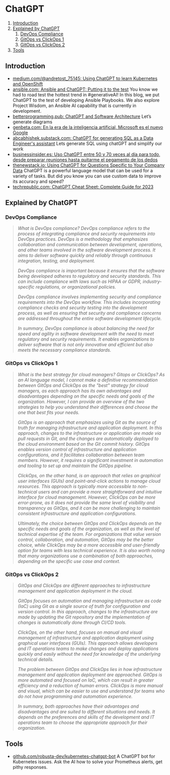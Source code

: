 # ChatGPT

1. [Introduction](#introduction)
2. [Explained by ChatGPT](#explained-by-chatgpt)
    1. [DevOps Compliance](#devops-compliance)
    2. [GitOps vs ClickOps 1](#gitops-vs-clickops-1)
    3. [GitOps vs ClickOps 2](#gitops-vs-clickops-2)
3. [Tools](#tools)

## Introduction

- [medium.com/@andretost_75145: Using ChatGPT to learn Kubernetes and OpenShift](https://medium.com/@andretost_75145/using-chatgpt-to-learn-kubernetes-and-openshift-15051bc95535)
- [ansible.com: Ansible and ChatGPT: Putting it to the test](https://www.ansible.com/blog/ansible-wisdom-and-chatgpt-putting-it-to-the-test) You know we had to road test the hottest trend in #generativeAI! In this blog, we put ChatGPT to the test of developing Ansible Playbooks. We also explore Project Wisdom, an Ansible AI capability that is currently in development.
- [betterprogramming.pub: ChatGPT and Software Architecture](https://betterprogramming.pub/chatgpt-and-software-architecture-308b6e0cc25a) Let’s generate diagrams
- [genbeta.com: En la era de la inteligencia artificial, Microsoft es el nuevo Google](https://www.genbeta.com/a-fondo/era-inteligencia-artificial-microsoft-nuevo-google)
- [abcabhishek.substack.com: ChatGPT for generating SQL as a Data Engineer's assistant](https://abcabhishek.substack.com/p/chatgpt-for-generating-sql-as-a-data) Lets generate SQL using chatGPT and simplify our work
- [businessinsider.es: Uso ChatGPT entre 50 y 70 veces al día para todo, desde preparar reuniones hasta quitarme el pegamento de los dedos](https://www.businessinsider.es/uso-chatgpt-50-70-veces-dia-ser-productivo-1228162)
- [thenewstack.io: Using ChatGPT for Questions Specific to Your Company Data](https://thenewstack.io/using-chatgpt-for-questions-specific-to-your-company-data/) ChatGPT is a powerful language model that can be used for a variety of tasks. But did you know you can use custom data to improve its accuracy and speed?
- [techrepublic.com: ChatGPT Cheat Sheet: Complete Guide for 2023](https://www.techrepublic.com/article/chatgpt-cheat-sheet/)

## Explained by ChatGPT

### DevOps Compliance

> *What is DevOps compliance? DevOps compliance refers to the process of integrating compliance and security requirements into DevOps practices. DevOps is a methodology that emphasizes collaboration and communication between development, operations, and other teams involved in the software development process. It aims to deliver software quickly and reliably through continuous integration, testing, and deployment.*
>
> *DevOps compliance is important because it ensures that the software being developed adheres to regulatory and security standards. This can include compliance with laws such as HIPAA or GDPR, industry-specific regulations, or organizational policies.*
>
> *DevOps compliance involves implementing security and compliance requirements into the DevOps workflow. This includes incorporating compliance checks and security testing into the development process, as well as ensuring that security and compliance concerns are addressed throughout the entire software development lifecycle.*
>
> *In summary, DevOps compliance is about balancing the need for speed and agility in software development with the need to meet regulatory and security requirements. It enables organizations to deliver software that is not only innovative and efficient but also meets the necessary compliance standards.*

### GitOps vs ClickOps 1

> *What is the best strategy for cloud managers? Gitops or ClickOps? As an AI language model, I cannot make a definitive recommendation between GitOps and ClickOps as the "best" strategy for cloud managers, as each approach has its own advantages and disadvantages depending on the specific needs and goals of the organization. However, I can provide an overview of the two strategies to help you understand their differences and choose the one that best fits your needs.*
>
> *GitOps is an approach that emphasizes using Git as the source of truth for managing infrastructure and application deployment. In this approach, changes to the infrastructure or application are made via pull requests in Git, and the changes are automatically deployed to the cloud environment based on the Git commit history. GitOps enables version control of infrastructure and application configurations, and it facilitates collaboration between team members. However, it requires a significant investment in automation and tooling to set up and maintain the GitOps pipeline.*
>
> *ClickOps, on the other hand, is an approach that relies on graphical user interfaces (GUIs) and point-and-click actions to manage cloud resources. This approach is typically more accessible to non-technical users and can provide a more straightforward and intuitive interface for cloud management. However, ClickOps can be more error-prone, as it does not provide the same level of visibility and transparency as GitOps, and it can be more challenging to maintain consistent infrastructure and application configurations.*
>
> *Ultimately, the choice between GitOps and ClickOps depends on the specific needs and goals of the organization, as well as the level of technical expertise of the team. For organizations that value version control, collaboration, and automation, GitOps may be the better choice, while ClickOps may be a more accessible and user-friendly option for teams with less technical experience. It is also worth noting that many organizations use a combination of both approaches, depending on the specific use case and context.*

### GitOps vs ClickOps 2

> *GitOps and ClickOps are different approaches to infrastructure management and application deployment in the cloud.*
>
> *GitOps focuses on automation and managing infrastructure as code (IaC) using Git as a single source of truth for configuration and version control. In this approach, changes to the infrastructure are made by updating the Git repository and the implementation of changes is automatically done through CI/CD tools.*
>
> *ClickOps, on the other hand, focuses on manual and visual management of infrastructure and application deployment using graphical user interfaces (GUIs). This approach allows developers and IT operations teams to make changes and deploy applications quickly and easily without the need for knowledge of the underlying technical details.*
>
> *The problem between GitOps and ClickOps lies in how infrastructure management and application deployment are approached. GitOps is more automated and focused on IaC, which can result in greater efficiency and a reduction of human errors. ClickOps is more manual and visual, which can be easier to use and understand for teams who do not have programming and automation experience.*
>
> *In summary, both approaches have their advantages and disadvantages and are suited to different situations and needs. It depends on the preferences and skills of the development and IT operations team to choose the appropriate approach for their organization.*

## Tools

- [github.com/robusta-dev/kubernetes-chatgpt-bot](https://github.com/robusta-dev/kubernetes-chatgpt-bot/) A ChatGPT bot for Kubernetes issues. Ask the AI how to solve your Prometheus alerts, get pithy responses.
